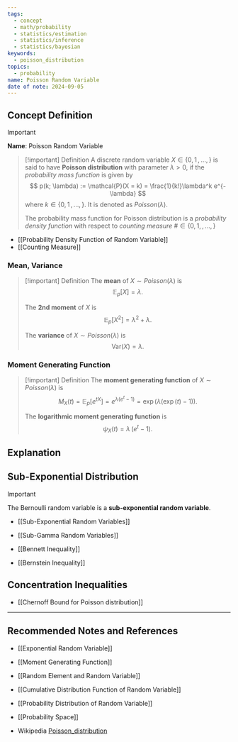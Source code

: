 ```yaml
---
tags:
  - concept
  - math/probability
  - statistics/estimation
  - statistics/inference
  - statistics/bayesian
keywords:
  - poisson_distribution
topics:
  - probability
name: Poisson Random Variable
date of note: 2024-09-05
---
```


## Concept Definition

>[!important]
>**Name**: Poisson Random Variable

>[!important] Definition
>A discrete random variable $X \in \{ 0, 1\,{,}\ldots{,}\, \}$ is said to have **Poisson distribution** with parameter $\lambda >0$, if the *probability mass function* is given by
>$$
>p(k; \lambda) := \mathcal{P}(X = k) =  \frac{1}{k!}\lambda^k e^{-\lambda}
>$$
>where $k \in \{ 0,1 \,{,}\ldots{,}\, \}.$ It is denoted as $Poisson(\lambda).$
>
>The probability mass function for Poisson distribution is a *probability density function* with respect to *counting measure* $\# \in \{0, 1, \,{,}\ldots{,}\, \}$

- [[Probability Density Function of Random Variable]]
- [[Counting Measure]]

### Mean, Variance

>[!important] Definition
>The **mean** of $X \sim Poisson(\lambda)$ is $$\mathbb{E}_{ p }\left[  X \right] = \lambda.$$
>
>The **2nd moment** of $X$ is $$\mathbb{E}_{ p }\left[  X^2 \right] = \lambda^2 + \lambda.$$
>
>The **variance** of $X \sim Poisson(\lambda)$ is $$\text{Var}(X) = \lambda.$$


### Moment Generating Function

>[!important] Definition
>The **moment generating function** of $X \sim Poisson(\lambda)$ is 
>$$
>M_{X}(t) = \mathbb{E}_{ p }\left[  e^{t X} \right] = e^{\lambda (e^{t} - 1)} = \exp \left(\lambda \left(\exp(t) - 1\right)\right).
>$$
>
>The **logarithmic moment generating function** is $$\psi_{X}(t) = \lambda\,(e^{t} - 1).$$



## Explanation


## Sub-Exponential Distribution

>[!important]
>The Bernoulli random variable is a **sub-exponential random variable**. 

- [[Sub-Exponential Random Variables]]
- [[Sub-Gamma Random Variables]]

- [[Bennett Inequality]]
- [[Bernstein Inequality]]



## Concentration Inequalities 

- [[Chernoff Bound for Poisson distribution]]




-----------
##  Recommended Notes and References



- [[Exponential Random Variable]]

- [[Moment Generating Function]]
- [[Random Element and Random Variable]]
- [[Cumulative Distribution Function of Random Variable]]
- [[Probability Distribution of Random Variable]]
- [[Probability Space]]
- Wikipedia [Poisson_distribution](https://en.wikipedia.org/wiki/Poisson_distribution)